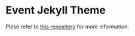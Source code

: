 # Event Jekyll Theme
Plese refer to [this repository](https://github.com/melvinchng/event-jekyll-theme) for more information.
